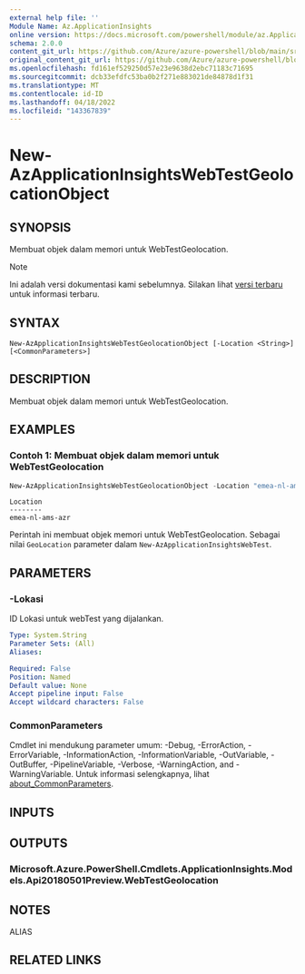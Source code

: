 ```yaml
---
external help file: ''
Module Name: Az.ApplicationInsights
online version: https://docs.microsoft.com/powershell/module/az.ApplicationInsights/new-AzApplicationInsightsWebTestGeolocationObject
schema: 2.0.0
content_git_url: https://github.com/Azure/azure-powershell/blob/main/src/ApplicationInsights/ApplicationInsights/help/New-AzApplicationInsightsWebTestGeolocationObject.md
original_content_git_url: https://github.com/Azure/azure-powershell/blob/main/src/ApplicationInsights/ApplicationInsights/help/New-AzApplicationInsightsWebTestGeolocationObject.md
ms.openlocfilehash: fd161ef529250d57e23e9638d2ebc71183c71695
ms.sourcegitcommit: dcb33efdfc53ba0b2f271e883021de84878d1f31
ms.translationtype: MT
ms.contentlocale: id-ID
ms.lasthandoff: 04/18/2022
ms.locfileid: "143367839"
---
```

# New-AzApplicationInsightsWebTestGeolocationObject

## SYNOPSIS
Membuat objek dalam memori untuk WebTestGeolocation.

> [!NOTE]
>Ini adalah versi dokumentasi kami sebelumnya. Silakan lihat [versi terbaru](/powershell/module/az.applicationinsights/new-azapplicationinsightswebtestgeolocationobject) untuk informasi terbaru.

## SYNTAX

```
New-AzApplicationInsightsWebTestGeolocationObject [-Location <String>] [<CommonParameters>]
```

## DESCRIPTION
Membuat objek dalam memori untuk WebTestGeolocation.

## EXAMPLES

### Contoh 1: Membuat objek dalam memori untuk WebTestGeolocation
```powershell
New-AzApplicationInsightsWebTestGeolocationObject -Location "emea-nl-ams-azr"
```
```output
Location
--------
emea-nl-ams-azr
```

Perintah ini membuat objek memori untuk WebTestGeolocation.
Sebagai nilai `GeoLocation` parameter dalam `New-AzApplicationInsightsWebTest`.

## PARAMETERS

### -Lokasi
ID Lokasi untuk webTest yang dijalankan.

```yaml
Type: System.String
Parameter Sets: (All)
Aliases:

Required: False
Position: Named
Default value: None
Accept pipeline input: False
Accept wildcard characters: False
```

### CommonParameters
Cmdlet ini mendukung parameter umum: -Debug, -ErrorAction, -ErrorVariable, -InformationAction, -InformationVariable, -OutVariable, -OutBuffer, -PipelineVariable, -Verbose, -WarningAction, and -WarningVariable. Untuk informasi selengkapnya, lihat [about_CommonParameters](http://go.microsoft.com/fwlink/?LinkID=113216).

## INPUTS

## OUTPUTS

### Microsoft.Azure.PowerShell.Cmdlets.ApplicationInsights.Models.Api20180501Preview.WebTestGeolocation

## NOTES

ALIAS

## RELATED LINKS

